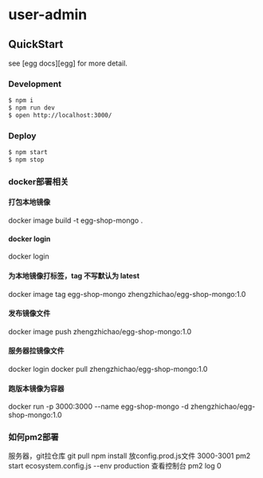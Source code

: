# user-admin



## QuickStart

<!-- add docs here for user -->

see [egg docs][egg] for more detail.

### Development

```bash
$ npm i
$ npm run dev
$ open http://localhost:3000/
```

### Deploy

```bash
$ npm start
$ npm stop
```

### docker部署相关
#### 打包本地镜像
docker image build -t egg-shop-mongo .
#### docker login
docker login
#### 为本地镜像打标签，tag 不写默认为 latest
docker image tag egg-shop-mongo zhengzhichao/egg-shop-mongo:1.0
#### 发布镜像文件
docker image push zhengzhichao/egg-shop-mongo:1.0
#### 服务器拉镜像文件
docker login
docker pull zhengzhichao/egg-shop-mongo:1.0
#### 跑版本镜像为容器
docker run -p 3000:3000 --name egg-shop-mongo -d zhengzhichao/egg-shop-mongo:1.0

### 如何pm2部署
服务器，git拉仓库
git pull
npm install
放config.prod.js文件
3000-3001
pm2 start ecosystem.config.js --env production
查看控制台
pm2 log 0